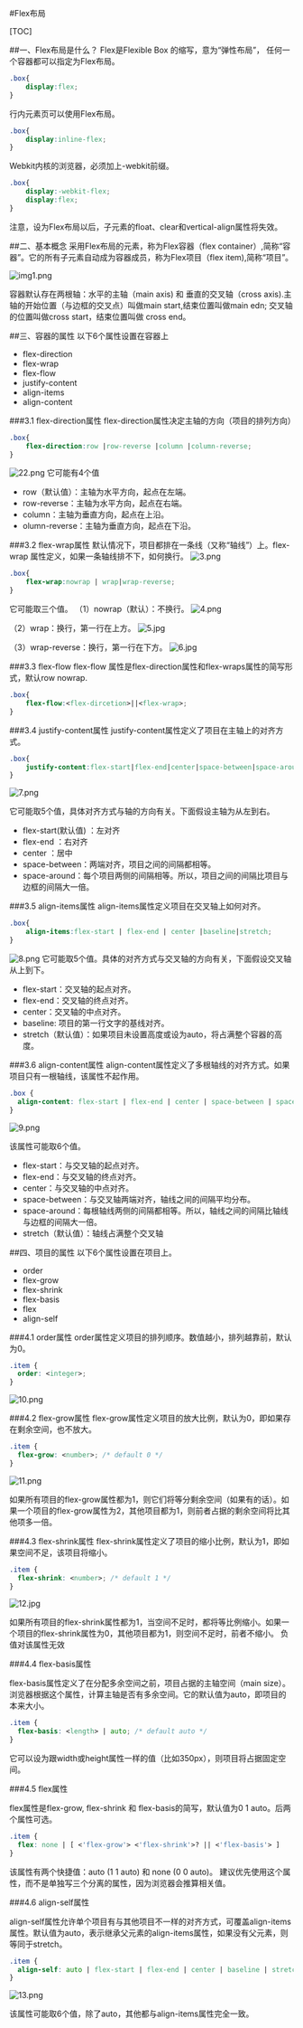 #Flex布局


[TOC]

##一、Flex布局是什么？
Flex是Flexible Box 的缩写，意为“弹性布局”，
任何一个容器都可以指定为Flex布局。
```css
.box{
	display:flex;
}
```
行内元素页可以使用Flex布局。
```css
.box{
	display:inline-flex;
}
```
Webkit内核的浏览器，必须加上-webkit前缀。
```css
.box{
	display:-webkit-flex;
    display:flex;
}
```
注意，设为Flex布局以后，子元素的float、clear和vertical-align属性将失效。

##二、基本概念
采用Flex布局的元素，称为Flex容器（flex container）,简称“容器”。它的所有子元素自动成为容器成员，称为Flex项目（flex item),简称“项目”。


![img1.png](.\img1.png)

容器默认存在两根轴：水平的主轴（main axis) 和 垂直的交叉轴（cross axis).主轴的开始位置（与边框的交叉点）叫做main start,结束位置叫做main edn; 交叉轴的位置叫做cross start，结束位置叫做 cross end。

##三、容器的属性
以下6个属性设置在容器上
* flex-direction
* flex-wrap
* flex-flow
* justify-content
* align-items
* align-content

###3.1 flex-direction属性
flex-direction属性决定主轴的方向（项目的排列方向）
```css
.box{
	flex-direction:row |row-reverse |column |column-reverse;
}
```

![22.png](.\22.png)
它可能有4个值

* row（默认值）：主轴为水平方向，起点在左端。
* row-reverse：主轴为水平方向，起点在右端。
* column：主轴为垂直方向，起点在上沿。
* olumn-reverse：主轴为垂直方向，起点在下沿。

###3.2 flex-wrap属性
默认情况下，项目都排在一条线（又称“轴线”）上。flex-wrap 属性定义，如果一条轴线排不下，如何换行。
![3.png](.\3.png)

```css
.box{
	flex-wrap:nowrap | wrap|wrap-reverse;
}
```
它可能取三个值。
（1）nowrap（默认）：不换行。
![4.png](.\4.png)

（2）wrap：换行，第一行在上方。
![5.jpg](.\5.jpg)


（3）wrap-reverse：换行，第一行在下方。
![6.jpg](.\6.jpg)

###3.3 flex-flow
flex-flow 属性是flex-direction属性和flex-wraps属性的简写形式，默认row nowrap.
```css
.box{
	flex-flow:<flex-dircetion>||<flex-wrap>;
}
```
###3.4 justify-content属性
justify-content属性定义了项目在主轴上的对齐方式。
```css
.box{
	justify-content:flex-start|flex-end|center|space-between|space-around;
}
```

![7.png](.\7.png)

它可能取5个值，具体对齐方式与轴的方向有关。下面假设主轴为从左到右。
* flex-start(默认值) ：左对齐
* flex-end ：右对齐
* center ：居中
* space-between：两端对齐，项目之间的间隔都相等。
* space-around：每个项目两侧的间隔相等。所以，项目之间的间隔比项目与边框的间隔大一倍。

###3.5 align-items属性
align-items属性定义项目在交叉轴上如何对齐。
```css
.box{
	align-items:flex-start | flex-end | center |baseline|stretch;
}
```
![8.png](.\8.png)
它可能取5个值。具体的对齐方式与交叉轴的方向有关，下面假设交叉轴从上到下。
* flex-start：交叉轴的起点对齐。
* flex-end：交叉轴的终点对齐。
* center：交叉轴的中点对齐。
* baseline: 项目的第一行文字的基线对齐。
* stretch（默认值）：如果项目未设置高度或设为auto，将占满整个容器的高度。

###3.6 align-content属性
align-content属性定义了多根轴线的对齐方式。如果项目只有一根轴线，该属性不起作用。

```css
.box {
  align-content: flex-start | flex-end | center | space-between | space-around | stretch;
}
```
![9.png](.\9.png)

该属性可能取6个值。
* flex-start：与交叉轴的起点对齐。
* flex-end：与交叉轴的终点对齐。
* center：与交叉轴的中点对齐。
* space-between：与交叉轴两端对齐，轴线之间的间隔平均分布。
* space-around：每根轴线两侧的间隔都相等。所以，轴线之间的间隔比轴线与边框的间隔大一倍。
* stretch（默认值）：轴线占满整个交叉轴

##四、项目的属性
以下6个属性设置在项目上。
* order
* flex-grow
* flex-shrink
* flex-basis
* flex
* align-self

###4.1 order属性
order属性定义项目的排列顺序。数值越小，排列越靠前，默认为0。
```css
.item {
  order: <integer>;
}
```

![10.png](.\10.png)

###4.2 flex-grow属性
flex-grow属性定义项目的放大比例，默认为0，即如果存在剩余空间，也不放大。
```css
.item {
  flex-grow: <number>; /* default 0 */
}
```

![11.png](.\11.png)

如果所有项目的flex-grow属性都为1，则它们将等分剩余空间（如果有的话）。如果一个项目的flex-grow属性为2，其他项目都为1，则前者占据的剩余空间将比其他项多一倍。

###4.3 flex-shrink属性
flex-shrink属性定义了项目的缩小比例，默认为1，即如果空间不足，该项目将缩小。
```css
.item {
  flex-shrink: <number>; /* default 1 */
}
```

![12.jpg](.\12.jpg)

如果所有项目的flex-shrink属性都为1，当空间不足时，都将等比例缩小。如果一个项目的flex-shrink属性为0，其他项目都为1，则空间不足时，前者不缩小。
负值对该属性无效

###4.4 flex-basis属性

flex-basis属性定义了在分配多余空间之前，项目占据的主轴空间（main size）。浏览器根据这个属性，计算主轴是否有多余空间。它的默认值为auto，即项目的本来大小。

```css
.item {
  flex-basis: <length> | auto; /* default auto */
}
```

它可以设为跟width或height属性一样的值（比如350px），则项目将占据固定空间。

###4.5 flex属性

flex属性是flex-grow, flex-shrink 和 flex-basis的简写，默认值为0 1 auto。后两个属性可选。

```css
.item {
  flex: none | [ <'flex-grow'> <'flex-shrink'>? || <'flex-basis'> ]
}
```

该属性有两个快捷值：auto (1 1 auto) 和 none (0 0 auto)。
建议优先使用这个属性，而不是单独写三个分离的属性，因为浏览器会推算相关值。

###4.6 align-self属性

align-self属性允许单个项目有与其他项目不一样的对齐方式，可覆盖align-items属性。默认值为auto，表示继承父元素的align-items属性，如果没有父元素，则等同于stretch。

```css
.item {
  align-self: auto | flex-start | flex-end | center | baseline | stretch;
}
```

![13.png](.\13.png)

该属性可能取6个值，除了auto，其他都与align-items属性完全一致。






































